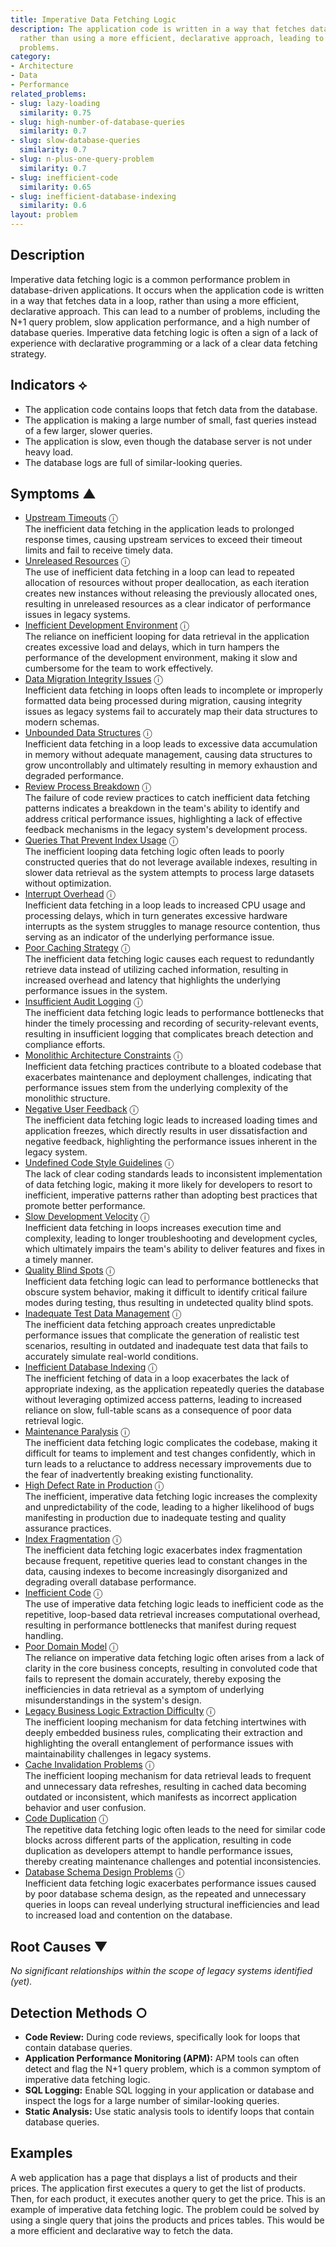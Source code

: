 ```yaml
---
title: Imperative Data Fetching Logic
description: The application code is written in a way that fetches data in a loop,
  rather than using a more efficient, declarative approach, leading to performance
  problems.
category:
- Architecture
- Data
- Performance
related_problems:
- slug: lazy-loading
  similarity: 0.75
- slug: high-number-of-database-queries
  similarity: 0.7
- slug: slow-database-queries
  similarity: 0.7
- slug: n-plus-one-query-problem
  similarity: 0.7
- slug: inefficient-code
  similarity: 0.65
- slug: inefficient-database-indexing
  similarity: 0.6
layout: problem
---
```


## Description
Imperative data fetching logic is a common performance problem in database-driven applications. It occurs when the application code is written in a way that fetches data in a loop, rather than using a more efficient, declarative approach. This can lead to a number of problems, including the N+1 query problem, slow application performance, and a high number of database queries. Imperative data fetching logic is often a sign of a lack of experience with declarative programming or a lack of a clear data fetching strategy.

## Indicators ⟡
- The application code contains loops that fetch data from the database.
- The application is making a large number of small, fast queries instead of a few larger, slower queries.
- The application is slow, even though the database server is not under heavy load.
- The database logs are full of similar-looking queries.

## Symptoms ▲
- [Upstream Timeouts](upstream-timeouts.md) <span class="info-tooltip" title="Confidence: 0.665, Strength: 0.852">ⓘ</span>
<br/>  The inefficient data fetching in the application leads to prolonged response times, causing upstream services to exceed their timeout limits and fail to receive timely data.
- [Unreleased Resources](unreleased-resources.md) <span class="info-tooltip" title="Confidence: 0.599, Strength: 0.855">ⓘ</span>
<br/>  The use of inefficient data fetching in a loop can lead to repeated allocation of resources without proper deallocation, as each iteration creates new instances without releasing the previously allocated ones, resulting in unreleased resources as a clear indicator of performance issues in legacy systems.
- [Inefficient Development Environment](inefficient-development-environment.md) <span class="info-tooltip" title="Confidence: 0.587, Strength: 0.896">ⓘ</span>
<br/>  The reliance on inefficient looping for data retrieval in the application creates excessive load and delays, which in turn hampers the performance of the development environment, making it slow and cumbersome for the team to work effectively.
- [Data Migration Integrity Issues](data-migration-integrity-issues.md) <span class="info-tooltip" title="Confidence: 0.544, Strength: 0.864">ⓘ</span>
<br/>  Inefficient data fetching in loops often leads to incomplete or improperly formatted data being processed during migration, causing integrity issues as legacy systems fail to accurately map their data structures to modern schemas.
- [Unbounded Data Structures](unbounded-data-structures.md) <span class="info-tooltip" title="Confidence: 0.530, Strength: 0.856">ⓘ</span>
<br/>  Inefficient data fetching in a loop leads to excessive data accumulation in memory without adequate management, causing data structures to grow uncontrollably and ultimately resulting in memory exhaustion and degraded performance.
- [Review Process Breakdown](review-process-breakdown.md) <span class="info-tooltip" title="Confidence: 0.526, Strength: 0.754">ⓘ</span>
<br/>  The failure of code review practices to catch inefficient data fetching patterns indicates a breakdown in the team's ability to identify and address critical performance issues, highlighting a lack of effective feedback mechanisms in the legacy system's development process.
- [Queries That Prevent Index Usage](queries-that-prevent-index-usage.md) <span class="info-tooltip" title="Confidence: 0.514, Strength: 0.871">ⓘ</span>
<br/>  The inefficient looping data fetching logic often leads to poorly constructed queries that do not leverage available indexes, resulting in slower data retrieval as the system attempts to process large datasets without optimization.
- [Interrupt Overhead](interrupt-overhead.md) <span class="info-tooltip" title="Confidence: 0.457, Strength: 0.873">ⓘ</span>
<br/>  Inefficient data fetching in a loop leads to increased CPU usage and processing delays, which in turn generates excessive hardware interrupts as the system struggles to manage resource contention, thus serving as an indicator of the underlying performance issue.
- [Poor Caching Strategy](poor-caching-strategy.md) <span class="info-tooltip" title="Confidence: 0.456, Strength: 0.822">ⓘ</span>
<br/>  The inefficient data fetching logic causes each request to redundantly retrieve data instead of utilizing cached information, resulting in increased overhead and latency that highlights the underlying performance issues in the system.
- [Insufficient Audit Logging](insufficient-audit-logging.md) <span class="info-tooltip" title="Confidence: 0.440, Strength: 0.884">ⓘ</span>
<br/>  The inefficient data fetching logic leads to performance bottlenecks that hinder the timely processing and recording of security-relevant events, resulting in insufficient logging that complicates breach detection and compliance efforts.
- [Monolithic Architecture Constraints](monolithic-architecture-constraints.md) <span class="info-tooltip" title="Confidence: 0.431, Strength: 0.843">ⓘ</span>
<br/>  Inefficient data fetching practices contribute to a bloated codebase that exacerbates maintenance and deployment challenges, indicating that performance issues stem from the underlying complexity of the monolithic structure.
- [Negative User Feedback](negative-user-feedback.md) <span class="info-tooltip" title="Confidence: 0.427, Strength: 0.887">ⓘ</span>
<br/>  The inefficient data fetching logic leads to increased loading times and application freezes, which directly results in user dissatisfaction and negative feedback, highlighting the performance issues inherent in the legacy system.
- [Undefined Code Style Guidelines](undefined-code-style-guidelines.md) <span class="info-tooltip" title="Confidence: 0.424, Strength: 0.741">ⓘ</span>
<br/>  The lack of clear coding standards leads to inconsistent implementation of data fetching logic, making it more likely for developers to resort to inefficient, imperative patterns rather than adopting best practices that promote better performance.
- [Slow Development Velocity](slow-development-velocity.md) <span class="info-tooltip" title="Confidence: 0.421, Strength: 0.867">ⓘ</span>
<br/>  Inefficient data fetching in loops increases execution time and complexity, leading to longer troubleshooting and development cycles, which ultimately impairs the team's ability to deliver features and fixes in a timely manner.
- [Quality Blind Spots](quality-blind-spots.md) <span class="info-tooltip" title="Confidence: 0.402, Strength: 0.799">ⓘ</span>
<br/>  Inefficient data fetching logic can lead to performance bottlenecks that obscure system behavior, making it difficult to identify critical failure modes during testing, thus resulting in undetected quality blind spots.
- [Inadequate Test Data Management](inadequate-test-data-management.md) <span class="info-tooltip" title="Confidence: 0.392, Strength: 0.866">ⓘ</span>
<br/>  The inefficient data fetching approach creates unpredictable performance issues that complicate the generation of realistic test scenarios, resulting in outdated and inadequate test data that fails to accurately simulate real-world conditions.
- [Inefficient Database Indexing](inefficient-database-indexing.md) <span class="info-tooltip" title="Confidence: 0.380, Strength: 0.894">ⓘ</span>
<br/>  The inefficient fetching of data in a loop exacerbates the lack of appropriate indexing, as the application repeatedly queries the database without leveraging optimized access patterns, leading to increased reliance on slow, full-table scans as a consequence of poor data retrieval logic.
- [Maintenance Paralysis](maintenance-paralysis.md) <span class="info-tooltip" title="Confidence: 0.375, Strength: 0.880">ⓘ</span>
<br/>  The inefficient data fetching logic complicates the codebase, making it difficult for teams to implement and test changes confidently, which in turn leads to a reluctance to address necessary improvements due to the fear of inadvertently breaking existing functionality.
- [High Defect Rate in Production](high-defect-rate-in-production.md) <span class="info-tooltip" title="Confidence: 0.363, Strength: 0.815">ⓘ</span>
<br/>  The inefficient, imperative data fetching logic increases the complexity and unpredictability of the code, leading to a higher likelihood of bugs manifesting in production due to inadequate testing and quality assurance practices.
- [Index Fragmentation](index-fragmentation.md) <span class="info-tooltip" title="Confidence: 0.360, Strength: 0.827">ⓘ</span>
<br/>  The inefficient data fetching logic exacerbates index fragmentation because frequent, repetitive queries lead to constant changes in the data, causing indexes to become increasingly disorganized and degrading overall database performance.
- [Inefficient Code](inefficient-code.md) <span class="info-tooltip" title="Confidence: 0.330, Strength: 0.864">ⓘ</span>
<br/>  The use of imperative data fetching logic leads to inefficient code as the repetitive, loop-based data retrieval increases computational overhead, resulting in performance bottlenecks that manifest during request handling.
- [Poor Domain Model](poor-domain-model.md) <span class="info-tooltip" title="Confidence: 0.330, Strength: 0.883">ⓘ</span>
<br/>  The reliance on imperative data fetching logic often arises from a lack of clarity in the core business concepts, resulting in convoluted code that fails to represent the domain accurately, thereby exposing the inefficiencies in data retrieval as a symptom of underlying misunderstandings in the system's design.
- [Legacy Business Logic Extraction Difficulty](legacy-business-logic-extraction-difficulty.md) <span class="info-tooltip" title="Confidence: 0.324, Strength: 0.853">ⓘ</span>
<br/>  The inefficient looping mechanism for data fetching intertwines with deeply embedded business rules, complicating their extraction and highlighting the overall entanglement of performance issues with maintainability challenges in legacy systems.
- [Cache Invalidation Problems](cache-invalidation-problems.md) <span class="info-tooltip" title="Confidence: 0.318, Strength: 0.849">ⓘ</span>
<br/>  The inefficient looping mechanism for data retrieval leads to frequent and unnecessary data refreshes, resulting in cached data becoming outdated or inconsistent, which manifests as incorrect application behavior and user confusion.
- [Code Duplication](code-duplication.md) <span class="info-tooltip" title="Confidence: 0.312, Strength: 0.864">ⓘ</span>
<br/>  The repetitive data fetching logic often leads to the need for similar code blocks across different parts of the application, resulting in code duplication as developers attempt to handle performance issues, thereby creating maintenance challenges and potential inconsistencies.
- [Database Schema Design Problems](database-schema-design-problems.md) <span class="info-tooltip" title="Confidence: 0.308, Strength: 0.887">ⓘ</span>
<br/>  Inefficient data fetching logic exacerbates performance issues caused by poor database schema design, as the repeated and unnecessary queries in loops can reveal underlying structural inefficiencies and lead to increased load and contention on the database.

## Root Causes ▼

*No significant relationships within the scope of legacy systems identified (yet).*

## Detection Methods ○
- **Code Review:** During code reviews, specifically look for loops that contain database queries.
- **Application Performance Monitoring (APM):** APM tools can often detect and flag the N+1 query problem, which is a common symptom of imperative data fetching logic.
- **SQL Logging:** Enable SQL logging in your application or database and inspect the logs for a large number of similar-looking queries.
- **Static Analysis:** Use static analysis tools to identify loops that contain database queries.

## Examples
A web application has a page that displays a list of products and their prices. The application first executes a query to get the list of products. Then, for each product, it executes another query to get the price. This is an example of imperative data fetching logic. The problem could be solved by using a single query that joins the products and prices tables. This would be a more efficient and declarative way to fetch the data.
